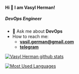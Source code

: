 #### Hi 👋 I am Vasyl Herman!
##### DevOps Engineer

* 💬 Ask me about **DevOps**
* How to reach me: 
    * **vasil.german@gmail.com**
    * **[telegram](https://t.me/vasylherman)**

[![Vasyl Herman github stats](https://github-readme-stats.vercel.app/api?username=prettysolution&count_private=true)](https://github.com/anuraghazra/github-readme-stats)

[![Most Used Languages](https://github-readme-stats.vercel.app/api/top-langs/?username=prettysolution&layout=compact)](https://github.com/anuraghazra/github-readme-stats)

